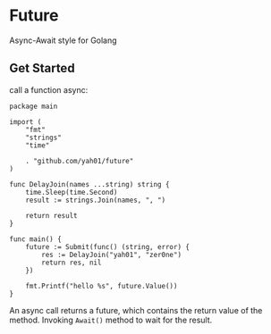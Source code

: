 # Future

Async-Await style for Golang

## Get Started
call a function async:
```golang
package main

import (
	"fmt"
	"strings"
	"time"

	. "github.com/yah01/future"
)

func DelayJoin(names ...string) string {
	time.Sleep(time.Second)
	result := strings.Join(names, ", ")

	return result
}

func main() {
	future := Submit(func() (string, error) {
		res := DelayJoin("yah01", "zer0ne")
		return res, nil
	})

	fmt.Printf("hello %s", future.Value())
}
```

An async call returns a future, which contains the return value of the method. Invoking `Await()` method to wait for the result.